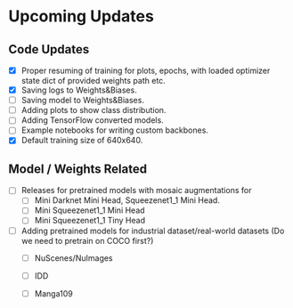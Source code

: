 # Upcoming Updates



## Code Updates

- [x] Proper resuming of training for plots, epochs, with loaded optimizer state dict of provided weights path etc.
- [x] Saving logs to Weights&Biases.
- [ ] Saving model to Weights&Biases.
- [ ] Adding plots to show class distribution.
- [ ] Adding TensorFlow converted models.
- [ ] Example notebooks for writing custom backbones.
- [x] Default training size of 640x640.

## Model / Weights Related

- [ ] Releases for pretrained models with mosaic augmentations for
  - [ ] Mini Darknet Mini Head, Squeezenet1_1 Mini Head.
  - [ ] Mini Squeezenet1_1 Mini Head
  - [ ] Mini Squeezenet1_1 Tiny Head
- [ ] Adding pretrained models for industrial dataset/real-world datasets (Do we need to pretrain on COCO first?)
  - [ ] NuScenes/NuImages
  - [ ] IDD
  - [ ] Manga109

